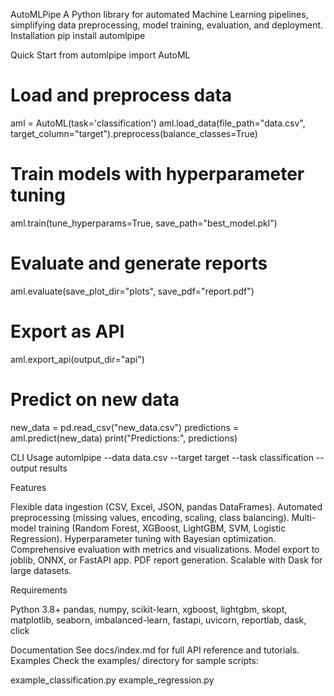 AutoMLPipe
A Python library for automated Machine Learning pipelines, simplifying data preprocessing, model training, evaluation, and deployment.
Installation
pip install automlpipe

Quick Start
from automlpipe import AutoML

# Load and preprocess data
aml = AutoML(task='classification')
aml.load_data(file_path="data.csv", target_column="target").preprocess(balance_classes=True)

# Train models with hyperparameter tuning
aml.train(tune_hyperparams=True, save_path="best_model.pkl")

# Evaluate and generate reports
aml.evaluate(save_plot_dir="plots", save_pdf="report.pdf")

# Export as API
aml.export_api(output_dir="api")

# Predict on new data
new_data = pd.read_csv("new_data.csv")
predictions = aml.predict(new_data)
print("Predictions:", predictions)

CLI Usage
automlpipe --data data.csv --target target --task classification --output results

Features

Flexible data ingestion (CSV, Excel, JSON, pandas DataFrames).
Automated preprocessing (missing values, encoding, scaling, class balancing).
Multi-model training (Random Forest, XGBoost, LightGBM, SVM, Logistic Regression).
Hyperparameter tuning with Bayesian optimization.
Comprehensive evaluation with metrics and visualizations.
Model export to joblib, ONNX, or FastAPI app.
PDF report generation.
Scalable with Dask for large datasets.

Requirements

Python 3.8+
pandas, numpy, scikit-learn, xgboost, lightgbm, skopt, matplotlib, seaborn, imbalanced-learn, fastapi, uvicorn, reportlab, dask, click

Documentation
See docs/index.md for full API reference and tutorials.
Examples
Check the examples/ directory for sample scripts:

example_classification.py
example_regression.py

